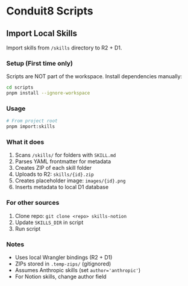 # Conduit8 Scripts

## Import Local Skills

Import skills from `/skills` directory to R2 + D1.

### Setup (First time only)

Scripts are NOT part of the workspace. Install dependencies manually:

```bash
cd scripts
pnpm install --ignore-workspace
```

### Usage

```bash
# From project root
pnpm import:skills
```

### What it does

1. Scans `/skills/` for folders with `SKILL.md`
2. Parses YAML frontmatter for metadata
3. Creates ZIP of each skill folder
4. Uploads to R2: `skills/{id}.zip`
5. Creates placeholder image: `images/{id}.png`
6. Inserts metadata to local D1 database

### For other sources

1. Clone repo: `git clone <repo> skills-notion`
2. Update `SKILLS_DIR` in script
3. Run script

### Notes

- Uses local Wrangler bindings (R2 + D1)
- ZIPs stored in `.temp-zips/` (gitignored)
- Assumes Anthropic skills (set `author='anthropic'`)
- For Notion skills, change author field
